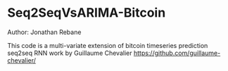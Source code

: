 # Seq2SeqVsARIMA-Bitcoin

Author: Jonathan Rebane

This code is a multi-variate extension of bitcoin timeseries prediction seq2seq RNN work by Guillaume Chevalier https://github.com/guillaume-chevalier/
